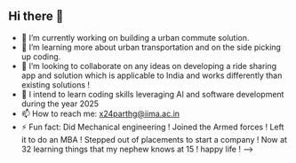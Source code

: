 ## Hi there 👋
- 🔭 I’m currently working on building a urban commute solution.
- 🌱 I’m learning more about urban transportation and on the side picking up coding.
- 👯 I’m looking to collaborate on any ideas on developing a ride sharing app and solution which is applicable to India and works differently than existing solutions !
- 🤔 I intend to learn coding skills leveraging AI and software development during the year 2025  
- 📫 How to reach me: x24parthg@iima.ac.in
- ⚡ Fun fact: Did Mechanical engineering ! Joined the Armed forces ! Left it to do an MBA ! Stepped out of placements to start a company ! Now at 32 learning things that my nephew knows at 15  !  happy life !
-->
